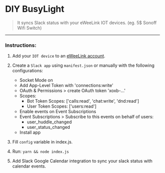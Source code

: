 # DIY BusyLight
> It syncs Slack status with your eWeeLink IOT devices. (eg. 5$ Sonoff Wifi Switch)
---
### Instructions:

1. Add your `IOT device` to an [eWeeLink account](https://ewelink.cc).

2. Create a `Slack app` using `manifest.json` or manually with the following configurations:
   -  Socket Mode on
   -  Add App-Level Token with 'connections:write'
   -  OAuth & Permissions > create OAuth token 'xoxb-...'
   -  Scopes:
      -  Bot Token Scopes: ['calls:read', 'chat:write', 'dnd:read']
      -  User Token Scopes: ['users:read']
   -  Enable events on Event Subscriptions
   -  Event Subscriptions > Subscribe to this events on behalf of users:
      -  user_huddle_changed
      -  user_status_changed
   -  Install app
3. Fill `config` variable in index.js.
4. Run: `yarn && node index.js`
5. Add Slack Google Calendar integration to sync your slack status with calendar events.
